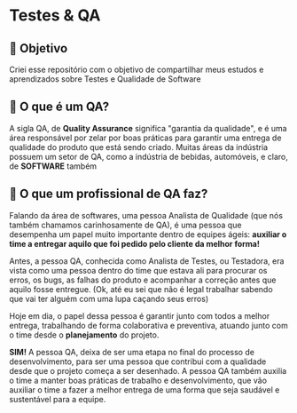 # Testes & QA

## 🐞 Objetivo
Criei esse repositório com o objetivo de compartilhar meus estudos e aprendizados sobre Testes e Qualidade de Software

## 🐞 O que é um QA?

A sigla QA, de **Quality Assurance** significa "garantia da qualidade", e é uma área responsável por zelar por boas práticas para garantir uma entrega de qualidade do produto que está sendo criado. Muitas áreas da indústria possuem um setor de QA, como a indústria de bebidas, automóveis, e claro, de **SOFTWARE** também 

## 🐞 O que um profissional de QA faz?
Falando da área de softwares, uma pessoa Analista de Qualidade (que nós também chamamos carinhosamente de QA), é uma pessoa que desempenha um papel muito importante dentro de equipes ágeis: **auxiliar o time a entregar aquilo que foi pedido pelo cliente da melhor forma!**

Antes, a pessoa QA, conhecida como Analista de Testes, ou Testadora, era vista como uma pessoa dentro do time que estava ali para procurar os erros, os bugs, as falhas do produto e acompanhar a correção antes que aquilo fosse entregue. (Ok, até eu sei que não é legal trabalhar sabendo que vai ter alguém com uma lupa caçando seus erros)

Hoje em dia, o papel dessa pessoa é garantir junto com todos a melhor entrega, trabalhando de forma colaborativa e preventiva, atuando junto com o time desde o **planejamento** do projeto.

**SIM!** A pessoa QA, deixa de ser uma etapa no final do processo de desenvolvimento, para ser uma pessoa que contribui com a qualidade desde que o projeto começa a ser desenhado. A pessoa QA também auxilia o time a manter boas práticas de trabalho e desenvolvimento, que vão auxiliar o time a fazer a melhor entrega de uma forma que seja saudável e sustentável para a equipe.
